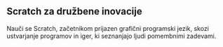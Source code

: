 ## Scratch za družbene inovacije

Nauči se Scratch, začetnikom prijazen grafični programski jezik, skozi ustvarjanje programov in iger, ki seznanjajo ljudi pomembnimi zadevami.